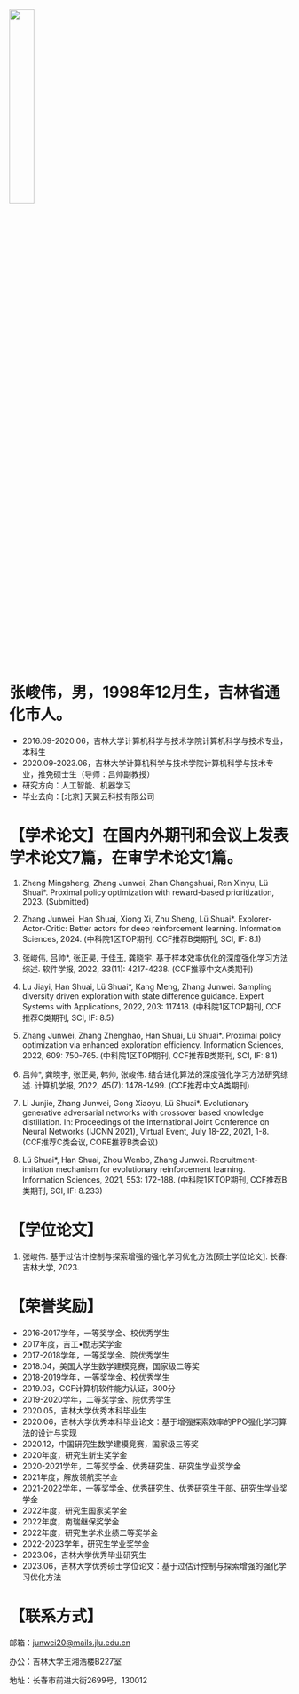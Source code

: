 <img src="/ml/zhangjunwei2020.md" width=30%>

# 张峻伟，男，1998年12月生，吉林省通化市人。
- 2016.09-2020.06，吉林大学计算机科学与技术学院计算机科学与技术专业，本科生
- 2020.09-2023.06，吉林大学计算机科学与技术学院计算机科学与技术专业，推免硕士生（导师：吕帅副教授）
- 研究方向：人工智能、机器学习
- 毕业去向：[北京] 天翼云科技有限公司


# 【学术论文】在国内外期刊和会议上发表学术论文7篇，在审学术论文1篇。
1. Zheng Mingsheng, Zhang Junwei, Zhan Changshuai, Ren Xinyu, Lü Shuai*. Proximal policy optimization with reward-based prioritization, 2023. (Submitted)

2. Zhang Junwei, Han Shuai, Xiong Xi, Zhu Sheng, Lü Shuai*. Explorer-Actor-Critic: Better actors for deep reinforcement learning. Information Sciences, 2024. (中科院1区TOP期刊, CCF推荐B类期刊, SCI, IF: 8.1)

3. 张峻伟, 吕帅*, 张正昊, 于佳玉, 龚晓宇. 基于样本效率优化的深度强化学习方法综述. 软件学报, 2022, 33(11): 4217-4238. (CCF推荐中文A类期刊)

4. Lu Jiayi, Han Shuai, Lü Shuai*, Kang Meng, Zhang Junwei. Sampling diversity driven exploration with state difference guidance. Expert Systems with Applications, 2022, 203: 117418. (中科院1区TOP期刊, CCF推荐C类期刊, SCI, IF: 8.5)

5. Zhang Junwei, Zhang Zhenghao, Han Shuai, Lü Shuai*. Proximal policy optimization via enhanced exploration efficiency. Information Sciences, 2022, 609: 750-765. (中科院1区TOP期刊, CCF推荐B类期刊, SCI, IF: 8.1)

6. 吕帅*, 龚晓宇, 张正昊, 韩帅, 张峻伟. 结合进化算法的深度强化学习方法研究综述. 计算机学报, 2022, 45(7): 1478-1499. (CCF推荐中文A类期刊)

7. Li Junjie, Zhang Junwei, Gong Xiaoyu, Lü Shuai*. Evolutionary generative adversarial networks with crossover based knowledge distillation. In: Proceedings of the International Joint Conference on Neural Networks (IJCNN 2021), Virtual Event, July 18-22, 2021, 1-8. (CCF推荐C类会议, CORE推荐B类会议)

8. Lü Shuai*, Han Shuai, Zhou Wenbo, Zhang Junwei. Recruitment-imitation mechanism for evolutionary reinforcement learning. Information Sciences, 2021, 553: 172-188. (中科院1区TOP期刊, CCF推荐B类期刊, SCI, IF: 8.233)


# 【学位论文】
1. 张峻伟.  基于过估计控制与探索增强的强化学习优化方法[硕士学位论文]. 长春: 吉林大学, 2023.

# 【荣誉奖励】
- 2016-2017学年，一等奖学金、校优秀学生
- 2017年度，吉工•励志奖学金
- 2017-2018学年，一等奖学金、院优秀学生
- 2018.04，美国大学生数学建模竞赛，国家级二等奖
- 2018-2019学年，一等奖学金、校优秀学生
- 2019.03，CCF计算机软件能力认证，300分
- 2019-2020学年，二等奖学金、院优秀学生
- 2020.05，吉林大学优秀本科毕业生
- 2020.06，吉林大学优秀本科毕业论文：基于增强探索效率的PPO强化学习算法的设计与实现
- 2020.12，中国研究生数学建模竞赛，国家级三等奖
- 2020年度，研究生新生奖学金
- 2020-2021学年，二等奖学金、优秀研究生、研究生学业奖学金
- 2021年度，解放领航奖学金
- 2021-2022学年，一等奖学金、优秀研究生、优秀研究生干部、研究生学业奖学金
- 2022年度，研究生国家奖学金
- 2022年度，南瑞继保奖学金
- 2022年度，研究生学术业绩二等奖学金
- 2022-2023学年，研究生学业奖学金
- 2023.06，吉林大学优秀毕业研究生
- 2023.06，吉林大学优秀硕士学位论文：基于过估计控制与探索增强的强化学习优化方法



# 【联系方式】

邮箱：junwei20@mails.jlu.edu.cn

办公：吉林大学王湘浩楼B227室

地址：长春市前进大街2699号，130012
